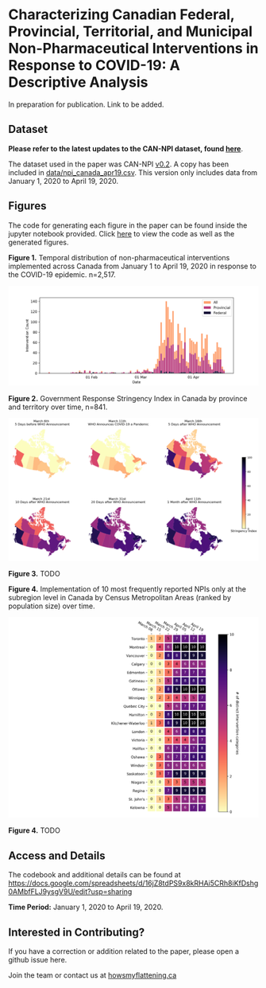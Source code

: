 # Characterizing Canadian Federal, Provincial, Territorial, and Municipal Non-Pharmaceutical Interventions in Response to COVID-19: A Descriptive Analysis

In preparation for publication. Link to be added.

## Dataset

**Please refer to the latest updates to the CAN-NPI dataset, found [here](https://github.com/jajsmith/COVID19NonPharmaceuticalInterventions)**.

The dataset used in the paper was CAN-NPI [v0.2](https://github.com/jajsmith/COVID19NonPharmaceuticalInterventions/releases/tag/v0.2). A copy has been included in [data/npi\_canada\_apr19.csv](/data/npi_canada_apr19.csv). This version only includes data from January 1, 2020 to April 19, 2020.

## Figures

The code for generating each figure in the paper can be found inside the jupyter notebook provided. Click [here](figures.ipynb) to view the code as well as the generated figures.

**Figure 1.** Temporal distribution of non-pharmaceutical interventions implemented across Canada from January 1 to April 19, 2020 in response to the COVID-19 epidemic. n=2,517.

![Figure 1](figure1/figure1.png)

**Figure 2.** Government Response Stringency Index in Canada by province and territory over time, n=841.

![Figure 2](figure2/figure2.png)

**Figure 3.** TODO

**Figure 4.** Implementation of 10 most frequently reported NPIs only at the subregion level in Canada by Census Metropolitan Areas (ranked by population size) over time.

![Figure 1](figure4/figure4.png)

**Figure 4.** TODO
## Access and Details

The codebook and additional details can be found at https://docs.google.com/spreadsheets/d/16jZ8tdPS9x8kRHAi5CRh8iKfDshg0AMbfFLJ9ysgV9U/edit?usp=sharing

**Time Period:** January 1, 2020 to April 19, 2020.


## Interested in Contributing?

If you have a correction or addition related to the paper, please open a github issue here.

Join the team or contact us at [howsmyflattening.ca](https://howsmyflattening.ca/#/home)

